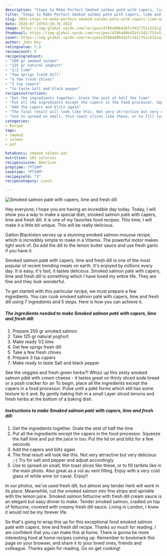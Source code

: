 ```yaml
---
description: "Steps to Make Perfect Smoked salmon paté with capers, lime and fresh dill"
title: "Steps to Make Perfect Smoked salmon paté with capers, lime and fresh dill"
slug: 2091-steps-to-make-perfect-smoked-salmon-pate-with-capers-lime-and-fresh-dill
date: 2020-07-19T03:39:35.282Z
image: https://img-global.cpcdn.com/recipes/d786a00b41bfc542/751x532cq70/smoked-salmon-pate-with-capers-lime-and-fresh-dill-recipe-main-photo.jpg
thumbnail: https://img-global.cpcdn.com/recipes/d786a00b41bfc542/751x532cq70/smoked-salmon-pate-with-capers-lime-and-fresh-dill-recipe-main-photo.jpg
cover: https://img-global.cpcdn.com/recipes/d786a00b41bfc542/751x532cq70/smoked-salmon-pate-with-capers-lime-and-fresh-dill-recipe-main-photo.jpg
author: John Roy
ratingvalue: 3.9
reviewcount: 8
recipeingredient:
- "200 gr smoked salmon"
- "125 gr natural yoghurt"
- "1/2 lime"
- "few sprigs fresh dill"
- "a few fresh chives"
- "3 tsp capers"
- "to taste Salt and black pepper"
recipeinstructions:
- "Get the ingredients together. Grate the zest of half the lime"
- "Put all the ingredients except the capers in the food processor. Squeeze the half lime and put the juice in too. Put the lid on and blitz for a few seconds"
- "Add the capers and blitz again"
- "The final result will look like this. Not very atrractive but very delicious ;-) Try for salt and pepper and adjust accordingly"
- "Use to spread on small, thin toast slices like these, or to fill tartlets like in the main photo. Also great as a vol au vent filling. Enjoy with a very cold glass of white wine (or cava). Enjoy!!"
categories:
- Recipe
tags:
- smoked
- salmon
- pat

katakunci: smoked salmon pat 
nutrition: 183 calories
recipecuisine: American
preptime: "PT26M"
cooktime: "PT34M"
recipeyield: "3"
recipecategory: Lunch

---
```



![Smoked salmon paté with capers, lime and fresh dill](https://img-global.cpcdn.com/recipes/d786a00b41bfc542/751x532cq70/smoked-salmon-pate-with-capers-lime-and-fresh-dill-recipe-main-photo.jpg)

Hey everyone, I hope you are having an incredible day today. Today, I will show you a way to make a special dish, smoked salmon paté with capers, lime and fresh dill. It is one of my favorites food recipes. This time, I will make it a little bit unique. This will be really delicious.

Galton Blackiston serves up a stunning smoked salmon mousse recipe, which is incredibly simple to make in a Vitamix. The powerful motor makes light work of. Do add the dill to the lemon butter sauce and use fresh garlic if you have it.

Smoked salmon paté with capers, lime and fresh dill is one of the most popular of recent trending meals on earth. It's enjoyed by millions every day. It is easy, it's fast, it tastes delicious. Smoked salmon paté with capers, lime and fresh dill is something which I have loved my entire life. They are fine and they look wonderful.


To get started with this particular recipe, we must prepare a few ingredients. You can cook smoked salmon paté with capers, lime and fresh dill using 7 ingredients and 5 steps. Here is how you can achieve it.

<!--inarticleads1-->

##### The ingredients needed to make Smoked salmon paté with capers, lime and fresh dill:

1. Prepare 200 gr smoked salmon
1. Take 125 gr natural yoghurt
1. Make ready 1/2 lime
1. Get few sprigs fresh dill
1. Take a few fresh chives
1. Prepare 3 tsp capers
1. Make ready to taste Salt and black pepper


See the veggies and fresh green herbs?! Whizz up this zesty smoked salmon pâté with cream cheese - it tastes great on thinly sliced soda bread or a posh cracker for an To begin, place all the ingredients except the capers in a food processor. Pulse until a pâté forms which still has some texture to it and. By gently baking fish in a small Layer sliced lemons and fresh herbs at the bottom of a baking dish. 

<!--inarticleads2-->

##### Instructions to make Smoked salmon paté with capers, lime and fresh dill:

1. Get the ingredients together. Grate the zest of half the lime
1. Put all the ingredients except the capers in the food processor. Squeeze the half lime and put the juice in too. Put the lid on and blitz for a few seconds
1. Add the capers and blitz again
1. The final result will look like this. Not very atrractive but very delicious ;-) Try for salt and pepper and adjust accordingly
1. Use to spread on small, thin toast slices like these, or to fill tartlets like in the main photo. Also great as a vol au vent filling. Enjoy with a very cold glass of white wine (or cava). Enjoy!!


In our photos, we&#39;ve used fresh dill, but almost any tender herb will work in its place. Meanwhile, cut the smoked salmon into fine strips and sprinkle with the lemon juice. Smoked salmon fettucine with fresh dill cream sauce is an elegant but easy dinner to make. Tender smoked salmon, cradled on top of fettucine, covered with creamy fresh dill sauce. Living in London, I knew it would not be my forever life. 

So that's going to wrap this up for this exceptional food smoked salmon paté with capers, lime and fresh dill recipe. Thanks so much for reading. I am confident that you can make this at home. There is gonna be more interesting food at home recipes coming up. Remember to bookmark this page on your browser, and share it to your loved ones, friends and colleague. Thanks again for reading. Go on get cooking!
